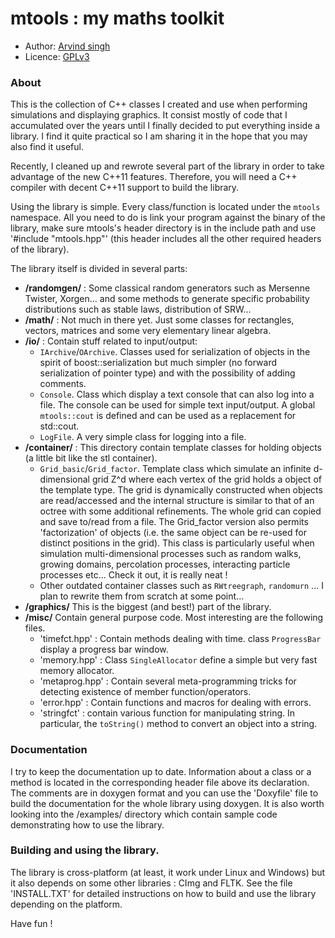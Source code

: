 # mtools : my maths toolkit

- Author:   [Arvind singh](mailto:arvind.singh@normalesup.org)
- Licence:  [GPLv3](http://www.gnu.org/licenses/gpl-3.0.html)


### About

This is the collection of C++ classes I created and use when performing simulations and displaying graphics. It consist mostly of code that I accumulated over the years until I finally decided to put everything inside a library. I find it quite practical so I am sharing it in the hope that you may also find it useful.

Recently, I cleaned up and  rewrote several part of the library in order to take advantage of the new C++11 features. Therefore, you will need a C++ compiler with decent C++11 support to build the library.   

Using the library is simple. Every class/function is located under the `mtools` namespace. All you need to do is link your program against the binary of the library, make sure mtools's header directory is in the include path and use '#include "mtools.hpp"' (this header includes all the other required headers of the library).

The library itself is divided in several parts:

  - **/randomgen/** : Some classical random generators such as Mersenne Twister, Xorgen... and some methods to generate specific probability distributions such as stable laws,  distribution of SRW...
  - **/math/** : Not much in there yet. Just some classes for rectangles, vectors, matrices and some very elementary linear algebra.
  - **/io/** : Contain stuff related to input/output:
    - `IArchive`/`OArchive`. Classes used for serialization of objects in the spirit of boost::serialization but much simpler (no forward serialization of pointer type) and with the possibility of adding comments.
    - `Console`. Class which display a text console that can also log into a file. The console can be used for simple text input/output. A global `mtools::cout` is defined and can be used as a replacement for std::cout.
    - `LogFile`. A very simple class for logging into a file.
  - **/container/** : This directory contain template classes for holding objects (a little bit like the stl container).
    - `Grid_basic`/`Grid_factor`. Template class which simulate an infinite d-dimensional grid Z^d where each vertex of the grid holds a object of the template type.  The grid is dynamically constructed when objects are read/accessed and the internal structure is similar to that of an octree with some additional refinements. The whole grid can copied and save to/read from a file. The Grid_factor version also permits 'factorization' of objects (i.e. the same object can be re-used for distinct positions in the grid). This class is particularly useful when simulation multi-dimensional processes such as random walks, growing domains, percolation processes, interacting particle processes etc... Check it out, it is really neat !
    - Other outdated container classes such as `RWtreegraph`, `randomurn` ...  I plan to rewrite them from scratch at some point...
  - **/graphics/** This is the biggest (and best!) part of the library.
  - **/misc/** Contain general purpose code. Most interesting are the following files.
    - 'timefct.hpp' : Contain methods dealing with time. class `ProgressBar` display a progress bar window.
    - 'memory.hpp' : Class `SingleAllocator` define a simple but very fast memory allocator.
    - 'metaprog.hpp' : Contain several meta-programming tricks for detecting existence of member function/operators.
    - 'error.hpp' : Contain functions and macros for dealing with errors.
    - 'stringfct' : contain various function for manipulating string. In particular, the `toString()` method to convert an object into a string.


### Documentation
I try to keep the documentation up to date. Information about a class or a method is located in the corresponding header file above its declaration. The comments are in doxygen format and you can use the 'Doxyfile' file to build the documentation for the whole library using doxygen. It is also worth looking into the /examples/ directory which contain sample code demonstrating how to use the library.


### Building and using the library.
The library is cross-platform (at least, it work under Linux and Windows) but it also depends on some other libraries : CImg and FLTK. See the file 'INSTALL.TXT' for detailed instructions on how to build and use the library depending on the platform.

Have fun !

